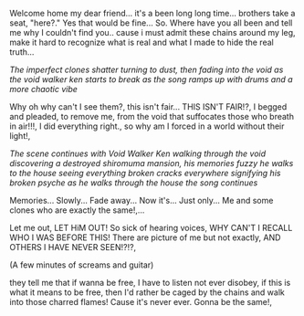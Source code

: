 Welcome home my dear friend... it's a been long long time... brothers take a seat, "here?." Yes that would be fine...
So. Where have you all been and tell me why I couldn't find you.. cause i must admit these chains around my leg, make it hard to recognize what is real and what I made to hide the real truth...

*The imperfect clones shatter turning to dust, then fading into the void as the void walker ken starts to break as the song ramps up with drums and a more chaotic vibe*

Why oh why can't I see them?, this isn't fair... THIS ISN'T FAIR!?, 
I begged and pleaded, to remove me, from the void that suffocates those who breath in air!!!, I did everything right., so why am I forced in a world without their light!, 

*The scene continues with Void Walker Ken walking through the void discovering a destroyed shiromuma mansion, his memories fuzzy he walks to the house seeing everything broken cracks everywhere signifying his broken psyche as he walks through the house the song continues*

Memories...
Slowly...
Fade away...
Now it's...
Just only...
Me and some clones who are exactly the same!,...

Let me out,
LET HiM OUT!
So sick of hearing voices,
WHY CAN'T I RECALL WHO I WAS BEFORE THIS!
There are picture of me but not exactly,
AND OTHERS I HAVE NEVER SEEN!?!?,

(A few minutes of screams and guitar)

they tell me that if wanna be free, I have to listen not ever disobey, if this is what it means to be free, then I'd rather be caged by the chains and walk into those charred flames!
Cause it's never ever. Gonna be the same!,